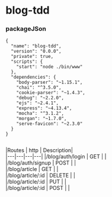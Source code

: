   # blog-tdd

  ### packageJSon

  ```
  {
    "name": "blog-tdd",
    "version": "0.0.0",
    "private": true,
    "scripts": {
      "start": "node ./bin/www"
    },
    "dependencies": {
      "body-parser": "~1.15.1",
      "chai": "^3.5.0",
      "cookie-parser": "~1.4.3",
      "debug": "~2.2.0",
      "ejs": "~2.4.1",
      "express": "~4.13.4",
      "mocha": "^3.1.2",
      "morgan": "~1.7.0",
      "serve-favicon": "~2.3.0"
    }
  }


  ```

  |Routes | http  | Description|  
  |---|---|---|---|
  |/blog/auth/login   | GET  |   |    
  |/blog/auth/signup   | POST   |   |    
  |/blog/article  | GET  |   |    
  |/blog/article/:id   | DELETE   |   |   
  |/blog/article/:id  | PUT  |   |    
  |/blog/article/:id   | POST   |   |   
